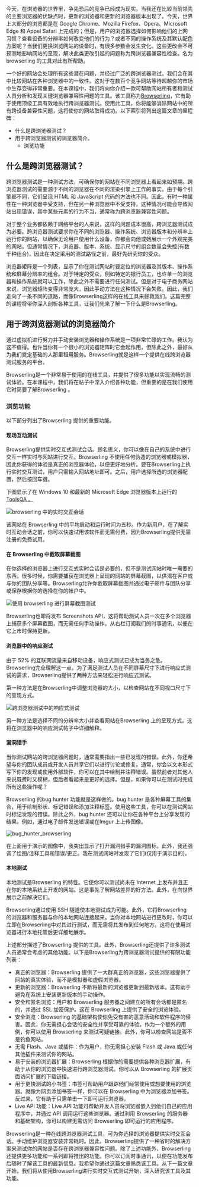 今天，在浏览器的世界里，争先恐后的竞争已经成为现实。当我还在比较当前领先的主要浏览器的优缺点时，更新的浏览器和更新的浏览器版本出现了。今天，世界上大部分的浏览都是在 Google Chrome、Mozilla Firefox、Opera、Microsoft Edge 和 Appel Safari 上完成的；但是，用户的浏览器选择如何影响他们的上网习惯？查看设备的分辨率如何改变他们的行为？或者不同的操作系统及其默认配色方案呢？当我们更换浏览网站的设备时，有很多参数会发生变化。这些更改会不可预测地影响网站的呈现，解决此类更改引起的问题称为跨浏览器兼容性检查。名为 browserling 的工具对此有所帮助。

一个好的网站会处理所有这些潜在问题，并经过广泛的跨浏览器测试，我们会在其中比较网站在各种浏览器中的一致性。这对于在数百个竞争网站等待超越你的市场中生存变得非常重要。在本课程中，我们将向你介绍一款可帮助网站所有者和测试人员分析和发现关键浏览器兼容性问题的工具。该工具称为[Browserling](https://www.browserling.com/)，它有助于使用顶级工具有效地执行跨浏览器测试。使用此工具，你将能够消除网站中的所有跨设备兼容性问题，这将使你的网站取得成功。以下索引将列出这篇文章的里程碑：

-   什么是跨浏览器测试？
-   用于跨浏览器测试的浏览器简介。
    -   浏览功能

## 什么是跨浏览器测试？

跨浏览器测试是一种测试方法，可确保你的网站在不同浏览器上看起来如预期。跨浏览器测试的需要源于不同的浏览器在不同的渲染引擎上工作的事实。由于每个引擎都不同，它们呈现 HTML 和 JavaScript 代码的方法也不同。因此，有时一种属性在一种浏览器中受支持，但在另一种浏览器中不受支持。这种情况可能会导致网站出现错误，其中某些元素的行为不当，通常称为跨浏览器兼容性问题。

对于整个业务都依赖于网络平台的人来说，这样的问题成本很高，跨浏览器测试成为必要。跨浏览器测试要求你在不同的浏览器、操作系统、浏览器版本和分辨率上运行你的网站，以确保无论用户使用什么设备，你都会向他或她展示一个外观完美的网站。但通常情况下，浏览器、版本、系统、显示尺寸的组合数量会失控(有数千种组合)，因此在决定采用的测试路径之前，最好先研究你的受众。

浏览器矩阵是一个列表，显示了你在测试网站时要定位的浏览器及其版本、操作系统和屏幕分辨率的组合。对于特定的受众，例如特定的银行员工，也许单一的浏览器和操作系统就可以工作，除此之外不需要进行任何测试。但是对于电子商务网站来说，浏览器矩阵变得非常庞大，因此手动方法在这种情况下会失败。因此，我们走向了一条不同的道路，而像Browserling这样的在线工具来拯救我们。这篇完整的课程将带你深入剖析各种工具，让我们先来了解一下什么是Browserling。

## 用于跨浏览器测试的浏览器简介

通过虚拟机进行努力并手动安装浏览器和操作系统是一项非常忙碌的工作。我认为这不值得。也许当你有一个很小的浏览器矩阵时它会起作用，但除此之外，最好从为我们奠定基础的人那里租用服务。Browserling就是这样一个提供在线跨浏览器测试服务的平台。

Browserling是一个非常易于使用的在线工具，并提供了很多功能以实现流畅的测试体验。在本课程中，我们将在帖子中深入介绍各种功能，但重要的是在我们使用它时简要了解Browserling 。

### 浏览功能

以下部分列出了Browserling 提供的重要功能。

#### 现场互动测试

Browserling提供实时交互式测试会话。顾名思义，你可以像在自己的系统中进行交互一样实时与网站进行交互。Browserling 不使用任何伪造的浏览器或模拟器，因此你获得的体验是真正的浏览器体验，以便更好地分析。要在Browserling上执行实时交互测试，用户只需输入网站地址即可。之后，用户选择所选的浏览器配置，然后按回车键。

下图显示了在 Windows 10 和最新的 Microsoft Edge 浏览器版本上运行的[ToolsQA 。](https://www.toolsqa.com/)

![browserling 中的实时交互会话](https://toolsqa.com/gallery/browserling/1.live%20interactive%20session%20in%20browserling.png)

该网站在 Browserling 中的平均启动和运行时间为五秒。作为新用户，在了解实时互动会话之前，你可以快速试用该软件而无需付费，因为Browserling提供无需注册的免费试用。

#### 在 Browserling 中截取屏幕截图

在你选择的浏览器上进行交互式实时会话是必要的，但不是测试网站时唯一需要的东西。很多时候，你需要捕获在浏览器上呈现的网站的屏幕截图，以供潜在客户或与你的团队分享等。Browserling允许你截取屏幕截图并通过电子邮件与团队分享或保存根据你的选择在你的帐户中。

![使用 browserling 进行屏幕截图测试](https://toolsqa.com/gallery/browserling/2.screenshot%20testing%20with%20browserling.png)

Browserling也即将发布 Screenshots API，这将帮助测试人员一次在多个浏览器上捕获多个屏幕截图，而无需任何手动操作。从右栏订阅我们的时事通讯，以便在它上市时保持更新。

#### 浏览器中的响应测试

由于 52% 的互联网流量来自移动设备，响应式测试已成为当务之急。Browserling完全理解这一点。为了满足测试人员在不同屏幕尺寸下进行响应式测试的需求，Browserling提供了两种方法来轻松进行响应式测试。

第一种方法是在Browserling中调整浏览器的大小，以检查网站在不同视口尺寸下的呈现方式。

![跨浏览器测试中的响应式测试](https://toolsqa.com/gallery/browserling/3.responsive%20testing%20in%20cross-browser%20testing.png)

另一种方法是选择不同的分辨率大小并查看网站在Browserling 上的呈现方式。这将在浏览器中的响应测试帖子中详细解释。

#### 漏洞猎手

当你测试网站的跨浏览器问题时，通常需要指出一些已发现的错误。此外，你还希望与你的团队成员或开发人员共享它们以进行讨论或修复。通常，你会以文本形式写下你的发现或使用外部软件，你可以在其中绘制并注释错误。虽然前者对其他人来说既费时又模糊，但后者看起来是更好的选择。但是，如果你可以在测试时完成所有这些操作呢？

Browserling 的bug hunter 功能就是这样做的。bug hunter 是各种屏幕工具的集合，用于绘制形状、标记错误和添加注释标签。使用这些工具，你可以在测试网站时标记发现的错误。除此之外，bug hunter 还可以让你在各种平台上分享发现的结果。例如，通过电子邮件发送错误或在Imgur 上上传图像。

![bug_hunter_browserling](https://toolsqa.com/gallery/browserling/4.bug_hunter_browserling.png)

在上面用于演示的图像中，我突出显示了打开漏洞猎手的漏洞图标。此外，我还强调了绘图/注释工具和错误/更正。我在测试网站时发现了它们(仅用于演示目的)。

#### 本地测试

本地测试是Browserling 的特性。它使你可以测试尚未在 Internet 上发布并且正在你的本地系统上开发的网站。这是事先了解网站差异的好方法。此外，在向世界展示之前解决它们。

Browserling通过使用 SSH 隧道使本地测试成为可能。此外，它将Browserling 的浏览器和服务器与你的本地网站连接起来。当你对本地网站进行更改时，你可以立即在Browserling中对其进行测试，而无需将其发布到任何地方。这将在使用浏览器进行本地托管后更详细地展示。

上述部分描述了Browserling 提供的工具。此外，Browserling还提供了许多测试人员通常会考虑的其他功能。以下是Browserling为跨浏览器测试提供的有限功能列表：

-   真正的浏览器：Browserling 提供了一大群真正的浏览器，这些浏览器提供了网站的真实体验，而不是模拟器和虚假浏览器。
-   更新的浏览器：Browserling 不断将最新的浏览器更新到最新版本。这有助于避免在系统上安装更新版本的手动操作。
-   安全和匿名浏览：用户和 Browserling 服务器之间建立的所有会话都是匿名的，并通过 SSL 加密保护。这在 Browserling 上提供了安全的浏览体验。
-   安全浏览：Browserling 的基础架构使你免受有害的恶意活动和软件程序的侵害。因此，你无需担心会话的安全性并享受可靠的体验。作为一个额外的用例，你可以使用 Browserling 来测试可疑链接。此外，你可以检查网站是否不是钓鱼网站。
-   无需 Flash、Java 或插件：作为用户，你无需担心安装 Flash 或 Java 或任何其他插件来测试你的网站。
-   易于安装的浏览器扩展：Browserling 根据你的需要提供各种浏览器扩展，有助于从你的浏览器中快速进行跨浏览器测试。你可以从 Browserling 的扩展页面访问扩展的下载链接。
-   用于更快测试的小书签：书签可帮助用户跟踪他们经常使用或想要使用的浏览器。就像为网页添加书签一样，你可以在 Browserling 中为浏览器添加书签。反过来，它有助于只需单击一下即可运行浏览器。
-   Live API 功能：Live API 功能可帮助开发人员将浏览器嵌入到他们自己的应用程序中，并通过 API 调用运行这些浏览器。通过利用 Browserling 的服务器和基础架构，你可以构建无需访问 Browserling 即可运行的应用程序。

Browserling是一种在线跨浏览器测试工具，可为你选择的浏览器提供实时交互会话。手动维护浏览器安装非常耗时。因此，Browserling提供了一种省时的解决方案来测试你的网站是否存在跨浏览器兼容性问题。除了上述功能外，Browserling还提供更多功能和一系列即将推出的功能。你可以订阅时事通讯，以便在功能发布后随时了解该工具的最新信息。我希望你通过这篇文章熟悉该工具。从下一篇文章开始，我们将从使用Browserling进行实时交互式测试开始，深入研究该工具及其功能。